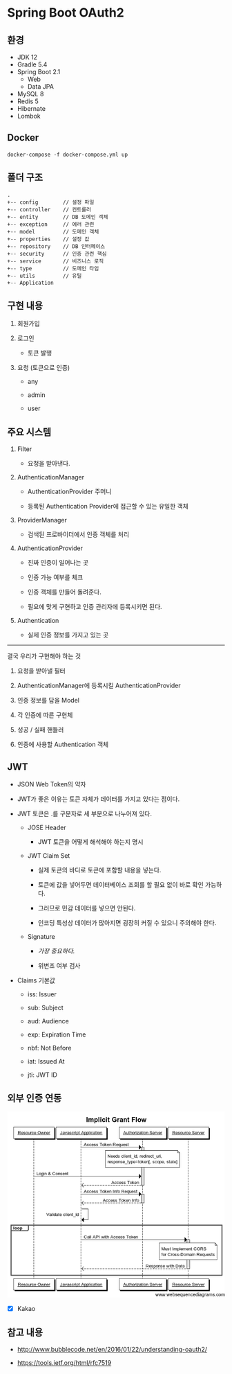 # Spring Boot OAuth2


## 환경
* JDK 12
* Gradle 5.4
* Spring Boot 2.1
  * Web
  * Data JPA
* MySQL 8
* Redis 5
* Hibernate
* Lombok


## Docker
```
docker-compose -f docker-compose.yml up
```


## 폴더 구조
```
.
+-- config        // 설정 파일
+-- controller    // 컨트롤러
+-- entity        // DB 도메인 객체
+-- exception     // 에러 관련
+-- model         // 도메인 객체
+-- properties    // 설정 값
+-- repository    // DB 인터페이스
+-- security      // 인증 관련 핵심
+-- service       // 비즈니스 로직
+-- type          // 도메인 타입
+-- utils         // 유틸
+-- Application
```


## 구현 내용

1. 회원가입

2. 로그인
    * 토큰 발행
    
3. 요청 (토큰으로 인증)
    * any
    
    * admin
    
    * user
    
    
## 주요 시스템

1. Filter

    * 요청을 받아낸다.

2. AuthenticationManager

    * AuthenticationProvider 주머니
    
    * 등록된 Authentication Provider에 접근할 수 있는 유일한 객체

3. ProviderManager

    * 검색된 프로바이더에서 인증 객체를 처리

4. AuthenticationProvider
    
    * 진짜 인증이 일어나는 곳
    
    * 인증 가능 여부를 체크
    
    * 인증 객체를 만들어 돌려준다.
     
    * 필요에 맞게 구현하고 인증 관리자에 등록시키면 된다.

5. Authentication

    * 실제 인증 정보를 가지고 있는 곳

---

결국 우리가 구현해야 하는 것

1. 요청을 받아낼 필터

2. AuthenticationManager에 등록시킬 AuthenticationProvider

3. 인증 정보를 담을 Model

4. 각 인증에 따른 구현체

5. 성공 / 실패 핸들러

6. 인증에 사용할 Authentication 객체


## JWT

* JSON Web Token의 약자

* JWT가 좋은 이유는 토큰 자체가 데이터를 가지고 있다는 점이다.

* JWT 토큰은 .를 구분자로 세 부분으로 나누어져 있다.

    * JOSE Header
    
        * JWT 토큰을 어떻게 해석해야 하는지 명시 
    
    * JWT Claim Set
    
        * 실제 토큰의 바디로 토큰에 포함할 내용을 넣는다.
        
        * 토큰에 값을 넣어두면 데이터베이스 조회를 할 필요 없이 바로 확인 가능하다.
        
        * 그러므로 민감 데이터를 넣으면 안된다.
        
        * 인코딩 특성상 데이터가 많아지면 굉장히 커질 수 있으니 주의해야 한다.   
    
    * Signature
    
        * *가장 중요하다.*
        
        * 위변조 여부 검사
    
* Claims 기본값

    * iss: Issuer

    * sub: Subject

    * aud: Audience

    * exp: Expiration Time

    * nbf: Not Before

    * iat: Issued At

    * jti: JWT ID

## 외부 인증 연동 

![Implicit Grant Flow](assets/implicit_grant_flow.png)

* [x] Kakao


## 참고 내용

* http://www.bubblecode.net/en/2016/01/22/understanding-oauth2/

* https://tools.ietf.org/html/rfc7519